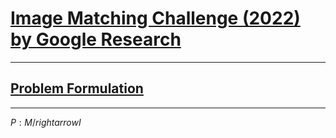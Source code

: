# [Image Matching Challenge (2022) by Google Research](https://www.kaggle.com/competitions/image-matching-challenge-2022/overview)
---



## [Problem Formulation](https://www.kaggle.com/competitions/image-matching-challenge-2022/overview/problem-definition)
---


$P: M /rightarrow I$
 



